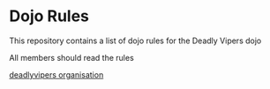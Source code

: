 Dojo Rules
==========

This repository contains a list of dojo rules for the Deadly Vipers dojo

All members should read the rules

[deadlyvipers organisation](https://github.com/deadlyvipers)

